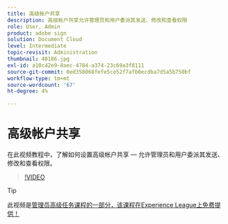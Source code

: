 ```yaml
---
title: 高级帐户共享
description: 高级帐户共享允许管理员和用户委派其发送、修改和查看权限
role: User, Admin
product: adobe sign
solution: Document Cloud
level: Intermediate
topic-revisit: Administration
thumbnail: 40186.jpg
exl-id: a10c42e9-8aec-4784-a374-23c69a3f8111
source-git-commit: 0ed358068fefe5ce52f7afb0ecdba7d5a5b750bf
workflow-type: tm+mt
source-wordcount: '67'
ht-degree: 4%

---
```


# 高级帐户共享

在此视频教程中，了解如何设置高级帐户共享 — 允许管理员和用户委派其发送、修改和查看权限。

>[!VIDEO](https://video.tv.adobe.com/v/40186?hidetitle=true)

>[!TIP]
>
>此视频是[管理员高级任务课程的一部分，该课程在Experience League上免费提供！](https://experienceleague.adobe.com/?recommended=Sign-A-1-2020.1)
